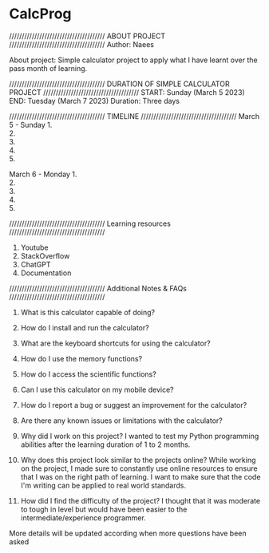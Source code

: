 # CalcProg

//////////////////////////////////////
ABOUT PROJECT
//////////////////////////////////////
Author: 
Naees

About project:
Simple calculator project to apply what I have learnt over the pass month of learning.

//////////////////////////////////////
DURATION OF SIMPLE CALCULATOR PROJECT
//////////////////////////////////////
START:      Sunday (March 5 2023)
END:        Tuesday (March 7 2023)
Duration:   Three days

//////////////////////////////////////
TIMELINE
//////////////////////////////////////
March 5 - Sunday
1.  
2.  
3.  
4.  
5.  

March 6 - Monday
1.  
2.  
3.  
4.  
5.  

//////////////////////////////////////
Learning resources 
//////////////////////////////////////
1. Youtube
2. StackOverflow
3. ChatGPT
4. Documentation


//////////////////////////////////////
Additional Notes & FAQs
//////////////////////////////////////
1. What is this calculator capable of doing?
2. How do I install and run the calculator?
3. What are the keyboard shortcuts for using the calculator?
4. How do I use the memory functions?
5. How do I access the scientific functions?
6. Can I use this calculator on my mobile device?
7. How do I report a bug or suggest an improvement for the calculator?
8. Are there any known issues or limitations with the calculator?

9. Why did I work on this project?
I wanted to test my Python programming abilities after the learning duration of 1 to 2 months.

10. Why does this project look similar to the projects online?
While working on the project, I made sure to constantly use online resources to ensure that I was on the right path of learning.
I want to make sure that the code I'm writing can be applied to real world standards.

11. How did I find the difficulty of the project?
I thought that it was moderate to tough in level but would have been easier to the intermediate/experience programmer.


More details will be updated according when more questions have been asked